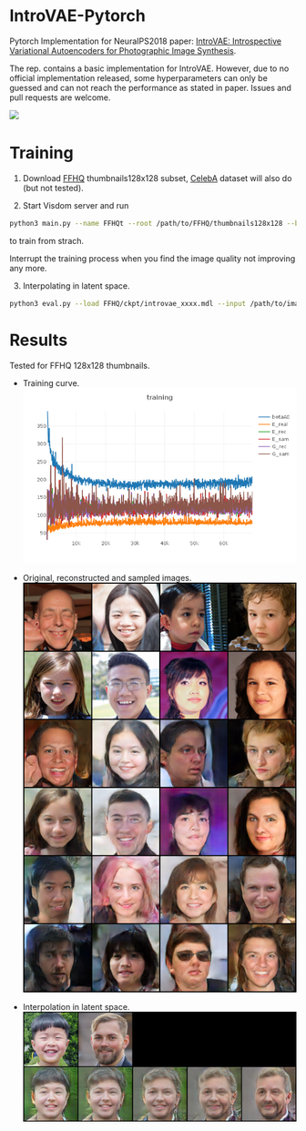 # IntroVAE-Pytorch

Pytorch Implementation for NeuraIPS2018 paper: 
[IntroVAE: Introspective Variational Autoencoders for Photographic Image Synthesis](https://arxiv.org/abs/1807.06358).

The rep. contains a basic implementation for IntroVAE.
However, due to no official implementation released,
some hyperparameters can only be guessed and can not reach the performance
as stated in paper. Issues and pull requests are welcome.

![](assets/heart.gif)

# Training
1. Download [FFHQ](https://github.com/NVlabs/ffhq-dataset)
thumbnails128x128 subset,
[CelebA](http://mmlab.ie.cuhk.edu.hk/projects/CelebA.html) dataset
will also do (but not tested).

2. Start Visdom server and run
```bash
python3 main.py --name FFHQt --root /path/to/FFHQ/thumbnails128x128 --batchsz 300
```
to train from strach.

Interrupt the training process when you find the image quality
not improving any more.

3. Interpolating in latent space.
```bash
python3 eval.py --load FFHQ/ckpt/introvae_xxxx.mdl --input /path/to/image1.png /path/to/image2.png --output rect.png --n_interp 5
```

# Results
Tested for FFHQ 128x128 thumbnails.

- Training curve.
![](assets/training.png)

- Original, reconstructed and sampled images.
![](assets/x_xr_xp_0000060000.png)

- Interpolation in latent space.
![](assets/interp.png)
